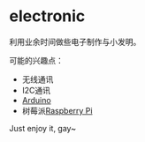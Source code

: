 electronic
==========

利用业余时间做些电子制作与小发明。

可能的兴趣点：
- 无线通讯
- I2C通讯
- [Arduino](http://www.arduino.cc/)
- 树莓派[Raspberry Pi](http://www.raspberrypi.org/)

Just enjoy it, gay~
